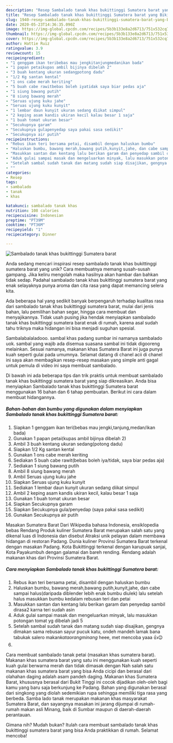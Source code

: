 ```yaml
---
description: "Resep Sambalado tanak khas bukittinggi Sumatera barat yang Bikin Ngiler"
title: "Resep Sambalado tanak khas bukittinggi Sumatera barat yang Bikin Ngiler"
slug: 1940-resep-sambalado-tanak-khas-bukittinggi-sumatera-barat-yang-bikin-ngiler
date: 2020-05-23T14:36:35.090Z
image: https://img-global.cpcdn.com/recipes/5b3b133e8a2d6713/751x532cq70/sambalado-tanak-khas-bukittinggi-sumatera-barat-foto-resep-utama.jpg
thumbnail: https://img-global.cpcdn.com/recipes/5b3b133e8a2d6713/751x532cq70/sambalado-tanak-khas-bukittinggi-sumatera-barat-foto-resep-utama.jpg
cover: https://img-global.cpcdn.com/recipes/5b3b133e8a2d6713/751x532cq70/sambalado-tanak-khas-bukittinggi-sumatera-barat-foto-resep-utama.jpg
author: Hattie Ruiz
ratingvalue: 3.9
reviewcount: 15
recipeingredient:
- "1 genggam ikan teribebas mau jengkitanjungmedanikan bada"
- "1 papan petaikupas ambil bijinya dibelah 2"
- "3 buah kentang ukuran sedangpotong dadu"
- "1/2 Kg santan kental"
- "1 ons cabe merah keriting"
- "5 buah cabe rawitbebas boleh iyatidak saya biar pedas aja"
- "1 siung bawang putih"
- "8 siung bawang merah"
- "Seruas ujung kuku jahe"
- "Seruas ujung kuku kunyit"
- "1 lembar daun kunyit ukuran sedang diikat simpul"
- "2 keping asam kandis ukiran kecil kalau besar 1 saja"
- "1 buah tomat ukuran besar"
- "Secukupnya garam"
- "Secukupnya gulapenyedap saya pakai sasa sedikit"
- "Secukupnya air putih"
recipeinstructions:
- "Rebus ikan teri bersama petai, disambil dengan haluskan bumbu"
- "Haluskan bumbu, bawang merah,bawang putih,kunyit,jahe, dan cabe sampai halus(daripada diblender lebih enak bumbu diulek) lalu setelah halus masukkan bumbu kedalam rebusan teri dan petai"
- "Masukkan santan dan kentang lalu berikan garam dan penyedap sambil dirasa2 karna teri sudah asin"
- "Aduk gulai sampai masak dan mengeluarkan minyak, lalu masukkan potongan tomat yg dibelah jadi 5"
- "Setelah sambal sudah tanak dan matang sudah siap disajikan, gengnya dimakan sama rebusan sayur pucuk katu, ondeh mandeh lamak bana tabukak salero makan*kataorangminang* heee, met mencoba yaaa 👍😉"
- ""
categories:
- Resep
tags:
- sambalado
- tanak
- khas

katakunci: sambalado tanak khas 
nutrition: 108 calories
recipecuisine: Indonesian
preptime: "PT39M"
cooktime: "PT36M"
recipeyield: "1"
recipecategory: Dinner

---
```



![Sambalado tanak khas bukittinggi Sumatera barat](https://img-global.cpcdn.com/recipes/5b3b133e8a2d6713/751x532cq70/sambalado-tanak-khas-bukittinggi-sumatera-barat-foto-resep-utama.jpg)

Anda sedang mencari inspirasi resep sambalado tanak khas bukittinggi sumatera barat yang unik? Cara membuatnya memang susah-susah gampang. Jika keliru mengolah maka hasilnya akan hambar dan bahkan tidak sedap. Padahal sambalado tanak khas bukittinggi sumatera barat yang enak selayaknya punya aroma dan cita rasa yang dapat memancing selera kita.

Ada beberapa hal yang sedikit banyak berpengaruh terhadap kualitas rasa dari sambalado tanak khas bukittinggi sumatera barat, mulai dari jenis bahan, lalu pemilihan bahan segar, hingga cara membuat dan menyajikannya. Tidak usah pusing jika hendak menyiapkan sambalado tanak khas bukittinggi sumatera barat enak di rumah, karena asal sudah tahu triknya maka hidangan ini bisa menjadi suguhan spesial.

Sambalabalaladooo. sambal khas padang sumbar ini namanya sambalado uok. sambal yang wajib ada disemua suasana sambal ini tidak digooreng melainkan. Sesuai namanya, makanan khas Sumatera Barat ini juga punya kuah seperti gulai pada umumnya. Selamat datang di chanel acii di chanel ini saya akan membagikan resep-resep masakan yang simple anti gagal untuk pemula di video ini saya membuat sambalado.


Di bawah ini ada beberapa tips dan trik praktis untuk membuat sambalado tanak khas bukittinggi sumatera barat yang siap dikreasikan. Anda bisa menyiapkan Sambalado tanak khas bukittinggi Sumatera barat menggunakan 16 bahan dan 6 tahap pembuatan. Berikut ini cara dalam membuat hidangannya.

<!--inarticleads1-->

##### Bahan-bahan dan bumbu yang digunakan dalam menyiapkan Sambalado tanak khas bukittinggi Sumatera barat:

1. Siapkan 1 genggam ikan teri(bebas mau jengki,tanjung,medan/ikan bada)
1. Gunakan 1 papan petai(kupas ambil bijinya dibelah 2)
1. Ambil 3 buah kentang ukuran sedang(potong dadu)
1. Siapkan 1/2 Kg santan kental
1. Gunakan 1 ons cabe merah keriting
1. Sediakan 5 buah cabe rawit(bebas boleh iya/tidak, saya biar pedas aja)
1. Sediakan 1 siung bawang putih
1. Ambil 8 siung bawang merah
1. Ambil Seruas ujung kuku jahe
1. Siapkan Seruas ujung kuku kunyit
1. Sediakan 1 lembar daun kunyit ukuran sedang diikat simpul
1. Ambil 2 keping asam kandis ukiran kecil, kalau besar 1 saja
1. Gunakan 1 buah tomat ukuran besar
1. Siapkan Secukupnya garam
1. Siapkan Secukupnya gula/penyedap (saya pakai sasa sedikit)
1. Gunakan Secukupnya air putih


Masakan Sumatera Barat Dari Wikipedia bahasa Indonesia, ensiklopedia bebas Rendang Produk kuliner Sumatera Barat merupakan salah satu yang dikenal luas di Indonesia dan disebut Atraksi unik pelayan dalam membawa hidangan di restoran Padang. Dunia kuliner Provinsi Sumatera Barat terkenal dengan masakan Padang. Kota Bukittinggi terkenal dengan karupuak sanjai, Kota Payakumbuh dengan galamai dan bareh rending. Rendang adalah makanan khas dari Provinsi Sumatera Barat. 

<!--inarticleads2-->

##### Cara menyiapkan Sambalado tanak khas bukittinggi Sumatera barat:

1. Rebus ikan teri bersama petai, disambil dengan haluskan bumbu
1. Haluskan bumbu, bawang merah,bawang putih,kunyit,jahe, dan cabe sampai halus(daripada diblender lebih enak bumbu diulek) lalu setelah halus masukkan bumbu kedalam rebusan teri dan petai
1. Masukkan santan dan kentang lalu berikan garam dan penyedap sambil dirasa2 karna teri sudah asin
1. Aduk gulai sampai masak dan mengeluarkan minyak, lalu masukkan potongan tomat yg dibelah jadi 5
1. Setelah sambal sudah tanak dan matang sudah siap disajikan, gengnya dimakan sama rebusan sayur pucuk katu, ondeh mandeh lamak bana tabukak salero makan*kataorangminang* heee, met mencoba yaaa 👍😉
1. 


Cara membuat sambalado tanak petai (masakan khas sumatera barat). Makanan khas sumatera barat yang satu ini menggunakan kuah seperti kuah gulai berwarna merah dan tidak dimasak dengan Nah salah satu makanan khas sumatera barat yang bisa Anda cicipi dan berasal dari olahahan daging adalah asam pandeh daging. Makanan khas Sumatera Barat, khususnya berasal dari Bukit Tinggi ini cocok dijadikan oleh-oleh bagi kamu yang baru saja berkunjung ke Padang. Bahan yang digunakan berasal dari singkong yang diolah sedemikian rupa sehingga memiliki tiga rasa yang berbeda. Samba lado tanak merupakan makanan khas masyarakat Sumatera Barat, dan sayangnya masakan ini jarang dijumpai di rumah-rumah makan asli Minang, baik di Sumbar maupun di daerah-daerah perantauan. 

Gimana nih? Mudah bukan? Itulah cara membuat sambalado tanak khas bukittinggi sumatera barat yang bisa Anda praktikkan di rumah. Selamat mencoba!
